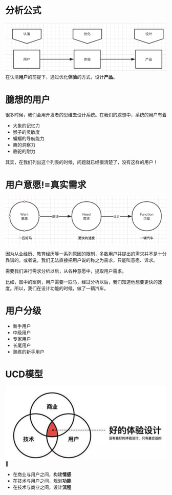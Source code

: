 # 分析公式
![](/images/2019-05-16-17-34-29.png)
在认清**用户**的前提下，通过优化**体验**的方式，设计**产品**。      
    
# 臆想的用户   
很多时候，我们会用开发者的思维去设计系统。在我们的臆想中，系统的用户有着      
* 大象的记忆力  
* 猴子的灵敏度    
* 蝙蝠的导航能力    
* 鹰的洞察力     
* 骆驼的耐力     

其实，在我们列出这个列表的时候，问题就已经很清楚了，没有这样的用户！        

# 用户意愿!=真实需求

![](/images/2019-05-16-17-57-56.png) 

因为从业经历、教育经历等一系列原因的限制，多数用户并提出的需求并不是十分靠谱的。或者说，我们无法直接把用户说的称之为需求，只能叫意愿、诉求。       

需要我们进行需求分析以后，从各种意愿中，提取用户需求。      
 
比如，图中的案例，用户需要一匹马，经过分析以后，我们知道他想要更快的速度。所以，我们在设计功能的时候，做了一辆汽车。      

# 用户分级    

* 新手用户 
* 中级用户
* 专家用户
* 长尾用户
* 熟练的新手用户     


# UCD模型    
 
![](/images/2019-05-16-18-09-14.png)     

* 在商业与用户之间，构建**情感**
* 在技术与用户之间，规划**功能**
* 在技术与商业之间，设计**流程**

